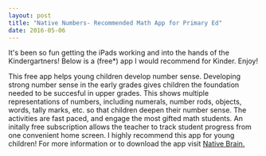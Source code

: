 ```yaml
---
layout: post
title: "Native Numbers- Recommended Math App for Primary Ed"
date: 2016-05-06
---
```

<p>
It's been so fun getting the iPads working and into the hands of the Kindergartners! Below is a (free*) app I would recommend for Kinder. Enjoy!
<p>
This free app helps young children develop number sense. Developing strong number sense in the early grades gives children the foundation needed to be succesful in upper grades. This shows multiple representations of numbers, including numerals, number rods, objects, words, tally marks, etc. so that children deepen their number sense. The activities are fast paced, and engage the most gifted math students. An initally free subscription allows the teacher to track student progress from one convenient home screen. 
I highly recommend this app for young children!
For more information or to download the app visit
<a href="http://www.nativebrain.com/apps">Native Brain.</a>
</p>
